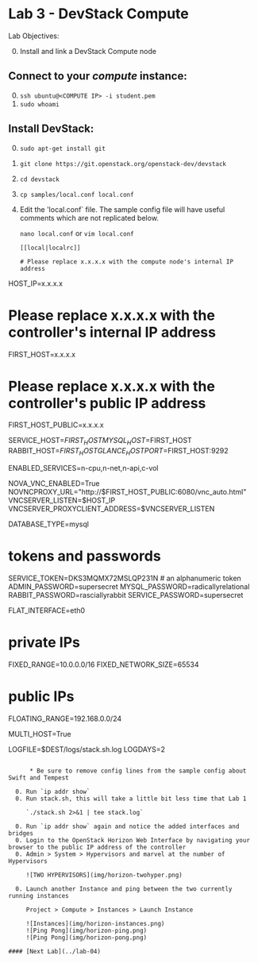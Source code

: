 # Lab 3 - DevStack Compute

  Lab Objectives:

  0. Install and link a DevStack Compute node

## Connect to your _compute_ instance:
  0. `ssh ubuntu@<COMPUTE IP> -i student.pem`
  0. `sudo whoami` 

## Install DevStack:
  0. `sudo apt-get install git`
  0. `git clone https://git.openstack.org/openstack-dev/devstack`
  0. `cd devstack`
  0. `cp samples/local.conf local.conf`
  0.  Edit the 'local.conf` file.  The sample config file will have useful comments which are not replicated below.

    
      `nano local.conf` or `vim local.conf`
      ``` shell
      [[local|localrc]]
      
      # Please replace x.x.x.x with the compute node's internal IP address
HOST_IP=x.x.x.x 
# Please replace x.x.x.x with the controller's internal IP address 
FIRST_HOST=x.x.x.x
# Please replace x.x.x.x with the controller's public IP address 
FIRST_HOST_PUBLIC=x.x.x.x  

SERVICE_HOST=$FIRST_HOST
MYSQL_HOST=$FIRST_HOST
RABBIT_HOST=$FIRST_HOST
GLANCE_HOSTPORT=$FIRST_HOST:9292

ENABLED_SERVICES=n-cpu,n-net,n-api,c-vol

NOVA_VNC_ENABLED=True
NOVNCPROXY_URL="http://$FIRST_HOST_PUBLIC:6080/vnc_auto.html"
VNCSERVER_LISTEN=$HOST_IP
VNCSERVER_PROXYCLIENT_ADDRESS=$VNCSERVER_LISTEN

DATABASE_TYPE=mysql

# tokens and passwords
SERVICE_TOKEN=DKS3MQMX72MSLQP231N # an alphanumeric token
ADMIN_PASSWORD=supersecret
MYSQL_PASSWORD=radicallyrelational
RABBIT_PASSWORD=rasciallyrabbit
SERVICE_PASSWORD=supersecret

FLAT_INTERFACE=eth0

# private IPs
FIXED_RANGE=10.0.0.0/16
FIXED_NETWORK_SIZE=65534
# public IPs
FLOATING_RANGE=192.168.0.0/24

MULTI_HOST=True

LOGFILE=$DEST/logs/stack.sh.log
LOGDAYS=2
``` 
     
      * Be sure to remove config lines from the sample config about Swift and Tempest

  0. Run `ip addr show`
  0. Run stack.sh, this will take a little bit less time that Lab 1
    
     `./stack.sh 2>&1 | tee stack.log`

  0. Run `ip addr show` again and notice the added interfaces and bridges
  0. Login to the OpenStack Horizon Web Interface by navigating your browser to the public IP address of the controller
  0. Admin > System > Hypervisors and marvel at the number of Hypervisors
   
     ![TWO HYPERVISORS](img/horizon-twohyper.png)

  0. Launch another Instance and ping between the two currently running instances 

     Project > Compute > Instances > Launch Instance
     
     ![Instances](img/horizon-instances.png)
     ![Ping Pong](img/horizon-ping.png)
     ![Ping Pong](img/horizon-pong.png)
      
#### [Next Lab](../lab-04)    
